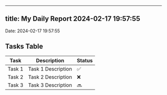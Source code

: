 
---
title: My Daily Report 2024-02-17 19:57:55
---

Date: 2024-02-17 19:57:55

## Tasks Table

| Task | Description | Status |
|------|-------------|--------|
| Task 1 | Task 1 Description | ✅ |
| Task 2 | Task 2 Description | ❌ |
| Task 3 | Task 3 Description | 🔜 |
